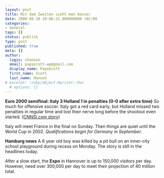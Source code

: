 ```yaml
---
layout: post
title: Mit dem Zweiten sieht man besser
date: 2000-06-29 20:06:21.000000000 +02:00
categories:
- General
tags: []
status: publish
type: post
published: true
meta: {}
author:
  login: shanson
  email: papascott-wp@gmail.com
  display_name: PapaScott
  first_name: Scott
  last_name: Hanson
# excerpt: !ruby/object:Hpricot::Doc
  # options: {}
---
```

<p><b>Euro 2000 semifinal: Italy 3 Holland 1 in penalties (0-0 after extra time)</b> So much for offensive soccer. Italy got a red card early, but Holland missed two penalties in regular time and lost their nerve long before the shootout even started. (<a href="http://sportsillustrated.cnn.com/soccer/world/2000/euro2000/news/2000/06/29/ned_ita_ap/">CNNSI.com story</a>)</p>
<p>Italy will meet France in the final on Sunday. Then things are quiet until the World Cup in 2002. <i>Qualifications begin for Germany in September.</i></p>
<p><b>Hamburg news</b> A 6 year old boy was killed by a pit bull on an inner-city school playground during recess on Monday. The story is still in the headlines today. </p>
<p>After a slow start, the <b>Expo</b> in Hannover is up to 150,000 visitors per day. However, need over 300,000 per day to meet their projection of 40 million total.</p>
